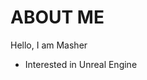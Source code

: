 # ABOUT ME 
Hello,
I am Masher                                           
- Interested in Unreal Engine 